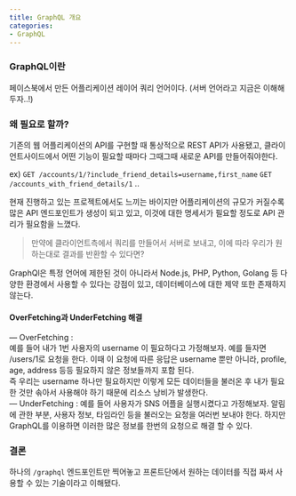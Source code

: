 ```yaml
---
title: GraphQL 개요
categories:
- GraphQL
---
```


### GraphQL이란
페이스북에서 만든 어플리케이션 레이어 쿼리 언어이다. (서버 언어라고 지금은 이해해두자..!)  

### 왜 필요로 할까?
기존의 웹 어플리케이션의 API를 구현할 때 통상적으로 REST API가 사용됐고, 클라이언트사이드에서 어떤 기능이 필요할 때마다 그때그때 새로운 API를 만들어줘야한다.

ex)
`GET /accounts/1/?include_friend_details=username,first_name`
`GET /accounts_with_friend_details/1`
..

현재 진행하고 있는 프로젝트에서도 느끼는 바이지만 어플리케이션의 규모가 커질수록 많은 API 엔드포인트가 생성이 되고 있고, 이것에 대한 명세서가 필요할 정도로 API 관리가 필요함을 느꼈다.  

> 만약에 클라이언트측에서 쿼리를 만들어서 서버로 보내고, 이에 따라 우리가 원하는대로 결과를 반환할 수 있다면?

GraphQl은 특정 언어에 제한된 것이 아니라서 Node.js, PHP, Python, Golang 등 다양한 환경에서 사용할 수 있다는 강점이 있고, 데이터베이스에 대한 제약 또한 존재하지 않는다.

#### OverFetching과 UnderFetching 해결
— OverFetching :  
예를 들어 내가 1번 사용자의 username 이 필요하다고 가정해보자.
예를 들자면 /users/1로 요청을 한다. 이때 이 요청에 따른 응답은 username 뿐만 아니라, profile, age, address 등등 필요하지 않은 정보들까지 포함 된다.  
즉 우리는 username 하나만 필요하지만 이렇게 모든 데이터들을 불러온 후 내가 필요한 것만 솎아서 사용해야 하기 때문에 리소스 낭비가 발생한다.  
— UnderFetching :
예를 들어 사용자가 SNS 어플을 실행시켰다고 가정해보자.
알림에 관한 부분, 사용자 정보, 타임라인 등을 불러오는 요청을 여러번 보내야 한다. 하지만 GraphQL를 이용하면 이러한 많은 정보를 한번의 요청으로 해결 할 수 있다.
### 결론
하나의 `/graphql` 엔드포인트만 찍어놓고 프론트단에서 원하는 데이터를 직접 짜서 사용할 수 있는 기술이라고 이해됐다.
